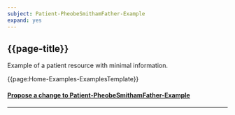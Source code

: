 ```yaml
---
subject: Patient-PheobeSmithamFather-Example
expand: yes
---
```


## {{page-title}}

Example of a patient resource with minimal information.

{{page:Home-Examples-ExamplesTemplate}}


<div id="Feedback" class="tabcontent">
<h4><a href='https://simplifier.net/NHS-Digital-FHIR-Genomics-Implementation-Guide/Patient-PheobeSmithamFather-Example/~issues?level=File' target="_blank">Propose a change to Patient-PheobeSmithamFather-Example</a></h4>
</div>

---